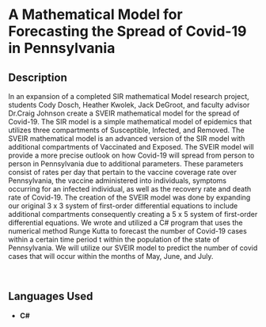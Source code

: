 <h1>A Mathematical Model for Forecasting the Spread of Covid-19 in Pennsylvania</h1>

<h2>Description</h2>

In an expansion of a completed SIR mathematical Model research project, students Cody Dosch, Heather Kwolek, Jack DeGroot, and faculty advisor Dr.Craig Johnson create a SVEIR mathematical model for the spread of Covid-19. The SIR model is a simple mathematical model of epidemics that utilizes three compartments of Susceptible, Infected, and Removed. The SVEIR mathematical model is an advanced version of the SIR model with additional compartments of Vaccinated and Exposed. The SVEIR model will provide a more precise outlook on how Covid-19 will spread from person to person in Pennsylvania due to additional parameters. These parameters consist of rates per day that pertain to the vaccine coverage rate over Pennsylvania, the vaccine administered into individuals, symptoms occurring for an infected individual, as well as the recovery rate and death rate of Covid-19. The creation of the SVEIR model was done by expanding our original 3 x 3 system of first-order differential equations to include additional compartments consequently creating a 5 x 5 system of first-order differential equations. We wrote and utilized a C# program that uses the numerical method Runge Kutta to forecast the number of Covid-19 cases within a certain time period t within the population of the state of Pennsylvania. We will utilize our SVEIR model to predict the number of covid cases that will occur within the months of May, June, and July. 

<br />


<h2>Languages Used</h2>

- <b>C#</b> 

